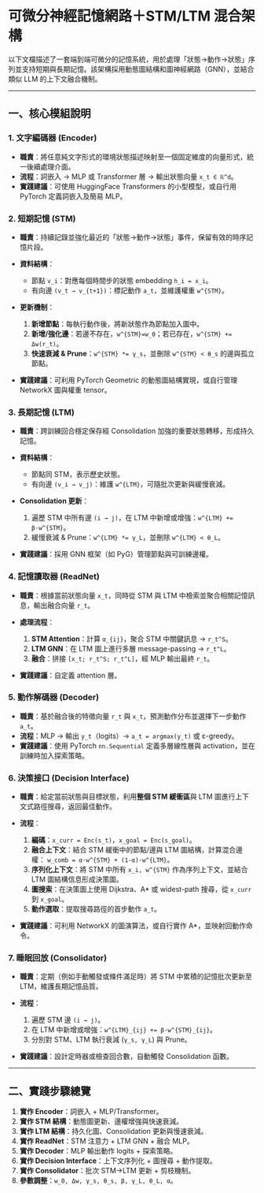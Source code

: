 # 可微分神經記憶網路＋STM/LTM 混合架構

以下文檔描述了一套端到端可微分的記憶系統，用於處理「狀態→動作→狀態」序列並支持短期與長期記憶。該架構採用動態圖結構和圖神經網路（GNN），並結合類似 LLM 的上下文融合機制。

---

## 一、核心模組說明

### 1. 文字編碼器 (Encoder)

* **職責**：將任意純文字形式的環境狀態描述映射至一個固定維度的向量形式，統一後續處理介面。
* **流程**：詞嵌入 → MLP 或 Transformer 層 → 輸出狀態向量 `x_t ∈ ℝ^d`。
* **實踐建議**：可使用 HuggingFace Transformers 的小型模型，或自行用 PyTorch 定義詞嵌入及簡易 MLP。

### 2. 短期記憶 (STM)

* **職責**：持續記錄並強化最近的「狀態→動作→狀態」事件，保留有效的時序記憶片段。
* **資料結構**：

  * 節點 `v_i`：對應每個時間步的狀態 embedding `h_i = x_i`。
  * 有向邊 `(v_t → v_{t+1})`：標記動作 `a_t`，並維護權重 `w^{STM}`。
* **更新機制**：

  1. **新增節點**：每執行動作後，將新狀態作為節點加入圖中。
  2. **新增/強化邊**：若邊不存在，`w^{STM}=w_0`；若已存在，`w^{STM} += Δw(r_t)`。
  3. **快速衰減 & Prune**：`w^{STM} *= γ_s`，並刪除 `w^{STM} < θ_s` 的邊與孤立節點。
* **實踐建議**：可利用 PyTorch Geometric 的動態圖結構實現，或自行管理 NetworkX 圖與權重 tensor。

### 3. 長期記憶 (LTM)

* **職責**：跨訓練回合穩定保存經 Consolidation 加強的重要狀態轉移，形成持久記憶。
* **資料結構**：

  * 節點同 STM，表示歷史狀態。
  * 有向邊 `(v_i → v_j)`：維護 `w^{LTM}`，可隨批次更新與緩慢衰減。
* **Consolidation 更新**：

  1. 遍歷 STM 中所有邊 `(i → j)`，在 LTM 中新增或增強：`w^{LTM} += β·w^{STM}`。
  2. 緩慢衰減 & Prune：`w^{LTM} *= γ_L`，並刪除 `w^{LTM} < θ_L`。
* **實踐建議**：採用 GNN 框架（如 PyG）管理節點與可訓練邊權。

### 4. 記憶讀取器 (ReadNet)

* **職責**：根據當前狀態向量 `x_t`，同時從 STM 與 LTM 中檢索並聚合相關記憶訊息，輸出融合向量 `r_t`。
* **處理流程**：

  1. **STM Attention**：計算 `α_{ij}`，聚合 STM 中關鍵訊息 → `r_t^S`。
  2. **LTM GNN**：在 LTM 圖上進行多層 message-passing → `r_t^L`。
  3. **融合**：拼接 `[x_t; r_t^S; r_t^L]`，經 MLP 輸出最終 `r_t`。
* **實踐建議**：自定義 attention 層。

### 5. 動作解碼器 (Decoder)

* **職責**：基於融合後的特徵向量 `r_t` 與 `x_t`，預測動作分布並選擇下一步動作 `a_t`。
* **流程**：MLP → 輸出 `y_t`（logits）→ `a_t = argmax(y_t)` 或 ε-greedy。
* **實踐建議**：使用 PyTorch `nn.Sequential` 定義多層線性層與 activation，並在訓練時加入探索策略。

### 6. 決策接口 (Decision Interface)

* **職責**：給定當前狀態與目標狀態，利用**整個 STM 緩衝區**與 LTM 圖進行上下文式路徑搜尋，返回最佳動作。
* **流程**：

  1. **編碼**：`x_curr = Enc(s_t)`，`x_goal = Enc(s_goal)`。
  2. **融合上下文**：結合 STM 緩衝中的節點/邊與 LTM 圖結構，計算混合邊權：
     `w_comb = α·w^{STM} + (1-α)·w^{LTM}`。
  3. **序列化上下文**：將 STM 中所有 `x_i, w^{STM}` 作為序列上下文，並結合 LTM 圖結構信息形成決策圖。
  4. **圖搜索**：在決策圖上使用 Dijkstra、A\* 或 widest-path 搜尋，從 `x_curr` 到 `x_goal`。
  5. **動作選取**：提取搜尋路徑的首步動作 `a_t`。
* **實踐建議**：可利用 NetworkX 的圖演算法，或自行實作 A\*，並映射回動作命令。

### 7. 睡眠回放 (Consolidator)

* **職責**：定期（例如手動觸發或條件滿足時）將 STM 中累積的記憶批次更新至 LTM，維護長期記憶品質。
* **流程**：

  1. 遍歷 STM 邊 `(i → j)`。
  2. 在 LTM 中新增或增強：`w^{LTM}_{ij} += β·w^{STM}_{ij}`。
  3. 分別對 STM、LTM 執行衰減 (`γ_s, γ_L`) 與 Prune。
* **實踐建議**：設計定時器或檢查回合數，自動觸發 Consolidation 函數。

---

## 二、實踐步驟總覽

1. **實作 Encoder**：詞嵌入 + MLP/Transformer。
2. **實作 STM 結構**：動態圖更新、邊權增強與快速衰減。
3. **實作 LTM 結構**：持久化圖、Consolidation 更新與慢速衰減。
4. **實作 ReadNet**：STM 注意力 + LTM GNN + 融合 MLP。
5. **實作 Decoder**：MLP 輸出動作 logits + 探索策略。
6. **實作 Decision Interface**：上下文序列化 + 圖搜尋 + 動作提取。
7. **實作 Consolidator**：批次 STM→LTM 更新 + 剪枝機制。
8. **參數調整**：`w_0, Δw, γ_s, θ_s, β, γ_L, θ_L, α`。

